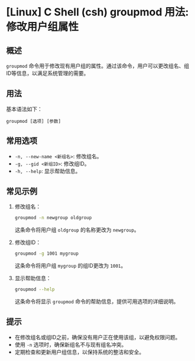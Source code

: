 # [Linux] C Shell (csh) groupmod 用法: 修改用户组属性

## 概述
`groupmod` 命令用于修改现有用户组的属性。通过该命令，用户可以更改组名、组ID等信息，以满足系统管理的需要。

## 用法
基本语法如下：
```
groupmod [选项] [参数]
```

## 常用选项
- `-n, --new-name <新组名>`: 修改组名。
- `-g, --gid <新组ID>`: 修改组ID。
- `-h, --help`: 显示帮助信息。

## 常见示例
1. 修改组名：
   ```bash
   groupmod -n newgroup oldgroup
   ```
   这条命令将用户组 `oldgroup` 的名称更改为 `newgroup`。

2. 修改组ID：
   ```bash
   groupmod -g 1001 mygroup
   ```
   这条命令将用户组 `mygroup` 的组ID更改为 `1001`。

3. 显示帮助信息：
   ```bash
   groupmod --help
   ```
   这条命令将显示 `groupmod` 命令的帮助信息，提供可用选项的详细说明。

## 提示
- 在修改组名或组ID之前，确保没有用户正在使用该组，以避免权限问题。
- 使用 `-n` 选项时，确保新组名不与现有组名冲突。
- 定期检查和更新用户组信息，以保持系统的整洁和安全。